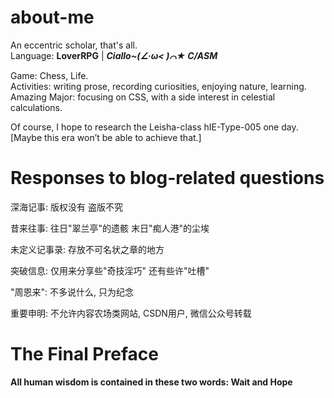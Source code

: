 # about-me

An eccentric scholar, that's all.  
Language: **LoverRPG** | ***Ciallo~(∠·ω< )⌒★ C/ASM***

Game: Chess, Life.  
Activities: writing prose, recording curiosities, enjoying nature, learning.  
Amazing Major: focusing on CSS, with a side interest in celestial calculations.

Of course, I hope to research the Leisha-class hIE-Type-005 one day.  
[Maybe this era won’t be able to achieve that.]

# Responses to blog-related questions

深海记事: 版权没有 盗版不究

昔来往事: 往日"翠兰亭"的遗骸 末日"痴人港"的尘埃

未定义记事录: 存放不可名状之章的地方

突破信息: 仅用来分享些"奇技淫巧" 还有些许"吐槽"

"周恩来": 不多说什么, 只为纪念

重要申明: 不允许内容农场类网站, CSDN用户, 微信公众号转载

# The Final Preface

**All human wisdom is contained in these two words: Wait and Hope**